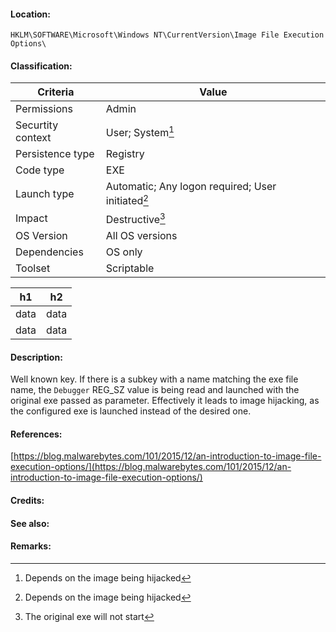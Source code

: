 #### Location:
`HKLM\SOFTWARE\Microsoft\Windows NT\CurrentVersion\Image File Execution Options\`

#### Classification:

|Criteria|Value|
|---|---|
|Permissions|Admin|
|Securtity context| User; System[^1] |
|Persistence type| Registry |
|Code type|EXE|
|Launch type|Automatic; Any logon required; User initiated[^2]|
|Impact|Destructive[^3]|
|OS Version|All OS versions|
|Dependencies|OS only|
|Toolset|Scriptable|

|h1|h2|
|---|---|
|data|data|
|data|data|

#### Description: 
Well known key. If there is a subkey with a name matching the exe file name, the `Debugger` REG_SZ value is being read and launched with the original exe passed as parameter.
Effectively it leads to image hijacking, as the configured exe is launched instead of the desired one.

#### References: 
[https://blog.malwarebytes.com/101/2015/12/an-introduction-to-image-file-execution-options/](https://blog.malwarebytes.com/101/2015/12/an-introduction-to-image-file-execution-options/)

#### Credits: 


#### See also: 

#### Remarks:
[^1]: Depends on the image being hijacked
[^2]: Depends on the image being hijacked
[^3]: The original exe will not start

